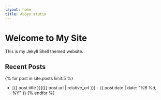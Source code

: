 ```yaml
---
layout: home
title: AbSys stutio
---
```


# Welcome to My Site
This is my Jekyll Shell themed website.

## Recent Posts
{% for post in site.posts limit:5 %}
- [{{ post.title }}]({{ post.url | relative_url }}) - {{ post.date | date: "%B %d, %Y" }}
{% endfor %}
